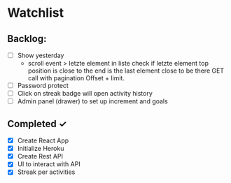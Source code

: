 # Watchlist

## Backlog:

- [ ] Show yesterday 
  - scroll event > letzte element in liste 
    check if letzte element top position is close to the end
    is the last element close to be there
    GET call with pagination 
    Offset + limit. 
- [ ] Password protect
- [ ] Click on streak badge will open activity history
- [ ] Admin panel (drawer) to set up increment and goals
 
## Completed ✓

- [x] Create React App
- [x] Initialize Heroku
- [x] Create Rest API
- [x] UI to interact with API
- [x] Streak per activities
